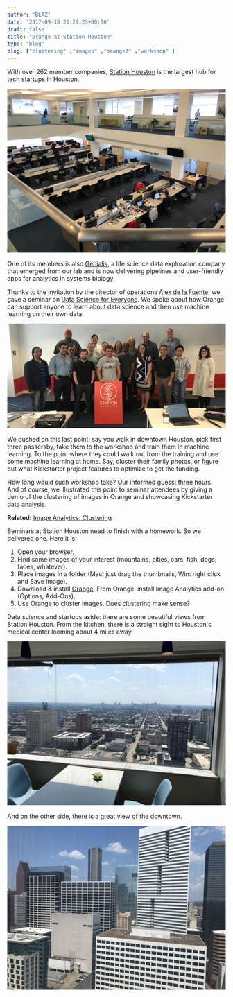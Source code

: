 ```yaml
---
author: "BLAZ"
date: '2017-09-15 21:29:23+00:00'
draft: false
title: "Orange at Station Houston"
type: "blog"
blog: ["clustering" ,"images" ,"orange3" ,"workshop" ]
---
```


With over 262 member companies, [Station Houston](http://stationhouston.com) is the largest hub for tech startups in Houston.

![](station-houston.jpg)

One of its members is also [Genialis](https://www.genialis.com), a life science data exploration company that emerged from our lab and is now delivering pipelines and user-friendly apps for analytics in systems biology.

Thanks to the invitation by the director of operations [Alex de la Fuente](https://www.linkedin.com/in/alexdelafuente/), we gave a seminar on [Data Science for Everyone](https://www.eventbrite.com/e/data-science-for-everyone-dr-blaz-zupan-baylor-college-of-medicine-tickets-36909445144#). We spoke about how Orange can support anyone to learn about data science and then use machine learning on their own data.

![](station-houston-group-photo.jpg)

We pushed on this last point: say you walk in downtown Houston, pick first three passersby, take them to the workshop and train them in machine learning. To the point where they could walk out from the training and use some machine learning at home. Say, cluster their family photos, or figure out what Kickstarter project features to optimize to get the funding.

How long would such workshop take? Our informed guess: three hours. And of course, we illustrated this point to seminar attendees by giving a demo of the clustering of images in Orange and showcasing Kickstarter data analysis.


**Related:** [Image Analytics: Clustering](/blog/2017/04/03/image-analytics-clustering/)


Seminars at Station Houston need to finish with a homework. So we delivered one. Here it is:

1. Open your browser.
2. Find some images of your interest (mountains, cities, cars, fish, dogs, faces, whatever).
3. Place images in a folder (Mac: just drag the thumbnails, Win: right click and Save Image).
4. Download & install [Orange](http://orange.biolab.si). From Orange, install Image Analytics add-on (Options, Add-Ons).
5. Use Orange to cluster images. Does clustering make sense?

Data science and startups aside: there are some beautiful views from Station Houston. From the kitchen, there is a straight sight to Houston's medical center looming about 4 miles away.

![](station-houston-medical-center.jpg)

And on the other side, there is a great view of the downtown.

![](station-houston-downtown.jpg)
